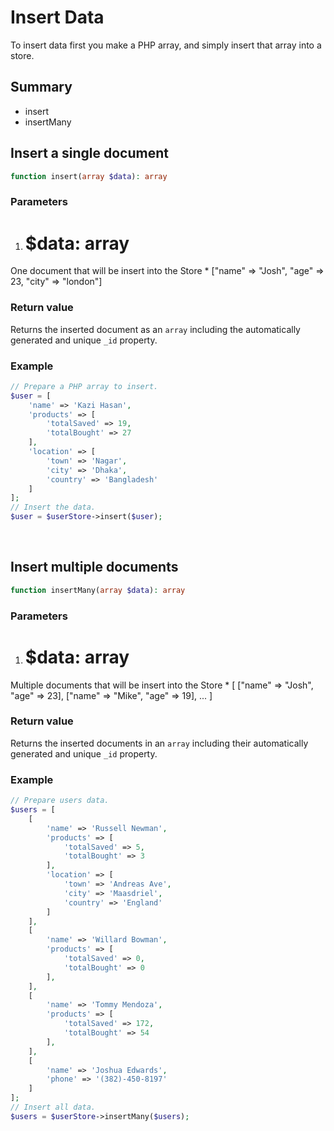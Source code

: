 <!--METADATA
{
    "title": "Insert Data",
    "url": "insert-data",
    "icon": "create"
}
!METADATA-->

# Insert Data

To insert data first you make a PHP array, and simply insert that array into a store.

## Summary

- insert
- insertMany

## Insert a single document

```php
function insert(array $data): array
```

### Parameters

  1. # $data: array
  One document that will be insert into the Store
    * ["name" => "Josh", "age" => 23, "city" => "london"]

### Return value
Returns the inserted document as an `array` including the automatically generated and unique `_id` property.

### Example

```php
// Prepare a PHP array to insert.
$user = [
    'name' => 'Kazi Hasan',
    'products' => [
        'totalSaved' => 19,
        'totalBought' => 27
    ],
    'location' => [
        'town' => 'Nagar',
        'city' => 'Dhaka',
        'country' => 'Bangladesh'
    ]
];
// Insert the data.
$user = $userStore->insert($user);
```

<br/>

## Insert multiple documents

```php
function insertMany(array $data): array
```

### Parameters

  1. # $data: array
  Multiple documents that will be insert into the Store
    * [ ["name" => "Josh", "age" => 23], ["name" => "Mike", "age" => 19], ... ]

### Return value
Returns the inserted documents in an `array` including their automatically generated and unique `_id` property.

### Example

```php
// Prepare users data.
$users = [
    [
        'name' => 'Russell Newman',
        'products' => [
            'totalSaved' => 5,
            'totalBought' => 3
        ],
        'location' => [
            'town' => 'Andreas Ave',
            'city' => 'Maasdriel',
            'country' => 'England'
        ]
    ],
    [
        'name' => 'Willard Bowman',
        'products' => [
            'totalSaved' => 0,
            'totalBought' => 0
        ],
    ],
    [
        'name' => 'Tommy Mendoza',
        'products' => [
            'totalSaved' => 172,
            'totalBought' => 54
        ],
    ],
    [
        'name' => 'Joshua Edwards',
        'phone' => '(382)-450-8197'
    ]
];
// Insert all data.
$users = $userStore->insertMany($users);
```